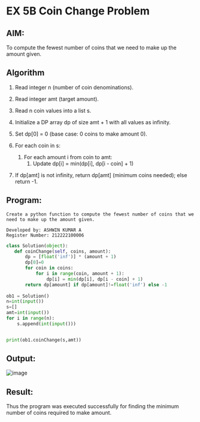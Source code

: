 
# EX 5B Coin Change Problem
## AIM:
To compute the fewest number of coins that we need to make up the amount given.


## Algorithm
1. Read integer n (number of coin denominations).

2. Read integer amt (target amount).

3. Read n coin values into a list s.

4. Initialize a DP array dp of size amt + 1 with all values as infinity.

5. Set dp[0] = 0 (base case: 0 coins to make amount 0).

6. For each coin in s:
   1. For each amount i from coin to amt:
      1. Update dp[i] = min(dp[i], dp[i - coin] + 1)

7. If dp[amt] is not infinity, return dp[amt] (minimum coins needed); else return -1.

## Program:
```
Create a python function to compute the fewest number of coins that we need to make up the amount given.

Developed by: ASHWIN KUMAR A
Register Number: 212222100006

```
```python
class Solution(object):
   def coinChange(self, coins, amount):
       dp = [float('inf')] * (amount + 1)
       dp[0]=0
       for coin in coins:
           for i in range(coin, amount + 1):
               dp[i] = min(dp[i], dp[i - coin] + 1)
       return dp[amount] if dp[amount]!=float('inf') else -1
      
ob1 = Solution()
n=int(input())
s=[]
amt=int(input())
for i in range(n):
    s.append(int(input()))


print(ob1.coinChange(s,amt))
```

## Output:

![image](https://github.com/user-attachments/assets/554d3909-c4e6-4be8-876d-8cf60418d1f0)


## Result:
Thus the program was executed successfully for finding the minimum number of coins required to make amount.

